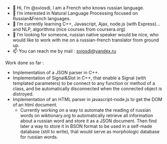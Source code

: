 - 👋 Hi, I’m @sviosdi, I am a French who knows russian language.
- 👀 I’m interested in Natural Language Processing focused on Russian&French languages.
- 🌱 I’m currently learning C++, Javascript, Ajax, node.js (with Express)... and NLP, algorithms (nice courses from coursera.org)
- 💞️ I’m looking for someone, russian native speaker would be nice, who would like to work with me on a russian-french translator from ground up.
- 📫 You can reach me by mail : sviosdi@yandex.ru

Work done so far :

* Implementation of a JSON parser in C++.
* Implementation of Signal&Slot in C++, that enable a Signal (with templated parameters) to be connect to any function or method of a class, and be automatically disconnected when the connected object is distroyed.
* Implementation of an HTML parser in javascript-node.js to get the DOM of an html document.
  * Currently working on a way to automate the reading of russian words on wiktionary.org to automatically retrieve all information about a russian word and store it as a JSON document. Then find  later a way to store it in BSON format to be used in a self-made database (still to write), that would serve as morphologic database for russian words.
  

<!---
sviosdi/sviosdi is a ✨ special ✨ repository because its `README.md` (this file) appears on your GitHub profile.
You can click the Preview link to take a look at your changes.
--->
